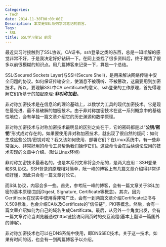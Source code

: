 ```yaml
---
Categories:
- Tech
date: 2014-11-30T00:00:00Z
Description: 本文是SSL系列学习笔记的前言。
Tags:
- SSL
title: SSL学习笔记 前言
---
```


最近实习时接触到了SSL协议，CA证书，ssh登录之类的东西，总是一知半解的感觉非常不好，于是我决定好好钻研一下。在网上查找了很多资料后，终于理清了很多以前很模糊的知识点。用几篇博客来记录一下，算是一个总结。   

SSL(Secured Sockets Layer)与SSH(Secure Shell)，是用来解决网络传输中安全问题的协议。如何保证传输安全，使消息不被窃听、不被篡改，这需要用到加密技术。所以，要理解SSL中CA certificate的意义、ssh登录的工作原理，首先得理解它们所基于的加密原理: **非对称加密**。   

非对称加密技术是在信息论的理论基础上，以数学为工具的现代加密技术。它是现在最先进、最不易破解的加密技术。由于非对称加密技术在这一系列概念中的基础性地位，会有单独一篇文章介绍它的历史渊源和数学原理。  

非对称加密技术与对称加密技术最明显的区别之处在于，它的密码都是以“**公钥/密钥**”形式成对存在的。如果要使用非对称加密技术，就出现了很自然的疑问：如何生成这些公钥/密钥对呢？我又该如何使用、部署它们？在Linux系统中，有一些非常强大、非常好用的命令工具帮助我们操作它们。这些命令会在后续谈论应用的技术实现的文章中介绍。(默认Linux环境)   

非对称加密技术最著名的，也是本系列文章将会介绍的，是两大应用：SSH登录和SSL协议。SSH登录的原理相对简单，阮一峰的博客上有几篇文章介绍得非常详细好懂，因此只会有一篇文章讨论它。  

而SSL协议，内容会多一些。首先，参考阮一峰的博客，会有一篇文章关于SSL加密的基本原理(包括Digest, Signature, Certificate等概念)。其次，因为Certificate在现实中使用得非常广泛，会有一到两篇文章介绍Certificate证书与X.509标准，也会介绍CA以及Certificate的"信任链"，PKI等概念。然后，会有一篇文章介绍如何为自己的域名生成Certificate。最后，从另外一个角度出发，会有一篇文章讨论当浏览器通过https链接访问网页时的交互流程(基本上翻译一篇国外的博客)。  

非对称加密技术也可以在DNS系统中使用，即DNSSEC技术。关于这一技术，如果有时间的话，也会有一到两篇博客予以介绍。  
